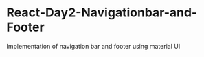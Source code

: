 # React-Day2-Navigationbar-and-Footer
Implementation of navigation bar and footer using material UI
